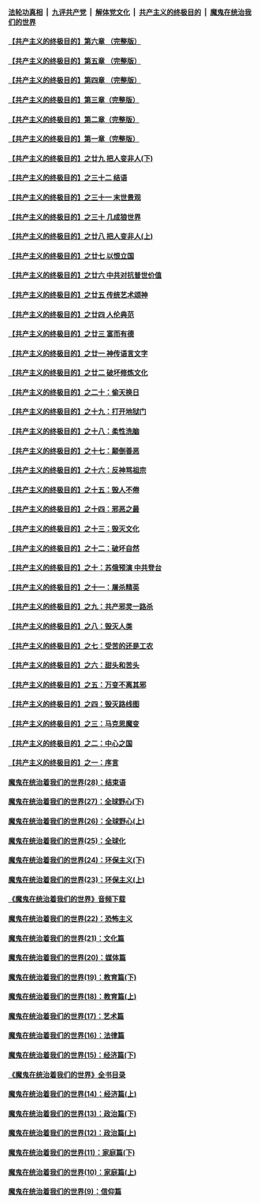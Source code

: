 ####  [法轮功真相](../../../../basic/blob/master/README.md?t=07031402) &nbsp;|&nbsp; [九评共产党](../../../../9ping.md/blob/master/README.md?t=07031402) &nbsp;|&nbsp; [解体党文化](../../../../jtdwh.md/blob/master/README.md?t=07031402)  &nbsp;|&nbsp; [共产主义的终极目的](../../../../gczydzjmd.md/blob/master/README.md?t=07031402) &nbsp;|&nbsp; [魔鬼在统治我们的世界](../../../../mgztzwmdsj.md/blob/master/README.md?t=07031402) 

#### [【共产主义的终极目的】第六章 （完整版）](../pages/nsc422/n11428913.md?t=07031402) 

#### [【共产主义的终极目的】第五章 （完整版）](../pages/nsc422/n11428912.md?t=07031402) 

#### [【共产主义的终极目的】第四章 （完整版）](../pages/nsc422/n11428907.md?t=07031402) 

#### [【共产主义的终极目的】第三章（完整版）](../pages/nsc422/n11428848.md?t=07031402) 

#### [【共产主义的终极目的】第二章（完整版）](../pages/nsc422/n11428831.md?t=07031402) 

#### [【共产主义的终极目的】第一章（完整版）](../pages/nsc422/n11417651.md?t=07031402) 

#### [【共产主义的终极目的】之廿九 把人变非人(下)](../pages/nsc422/n11344140.md?t=07031402) 

#### [【共产主义的终极目的】之三十二 结语](../pages/nsc422/n11360535.md?t=07031402) 

#### [【共产主义的终极目的】之三十一 末世景观](../pages/nsc422/n11351129.md?t=07031402) 

#### [【共产主义的终极目的】之三十 几成狼世界](../pages/nsc422/n11348280.md?t=07031402) 

#### [【共产主义的终极目的】之廿八 把人变非人(上)](../pages/nsc422/n11340492.md?t=07031402) 

#### [【共产主义的终极目的】之廿七 以恨立国](../pages/nsc422/n11336944.md?t=07031402) 

#### [【共产主义的终极目的】之廿六 中共对抗普世价值](../pages/nsc422/n11324785.md?t=07031402) 

#### [【共产主义的终极目的】之廿五 传统艺术颂神](../pages/nsc422/n11296396.md?t=07031402) 

#### [【共产主义的终极目的】之廿四 人伦典范](../pages/nsc422/n11296397.md?t=07031402) 

#### [【共产主义的终极目的】之廿三 富而有德](../pages/nsc422/n11283598.md?t=07031402) 

#### [【共产主义的终极目的】之廿一 神传语言文字](../pages/nsc422/n11263265.md?t=07031402) 

#### [【共产主义的终极目的】之廿二 破坏修炼文化](../pages/nsc422/n11245728.md?t=07031402) 

#### [【共产主义的终极目的】之二十：偷天换日](../pages/nsc422/n11238846.md?t=07031402) 

#### [【共产主义的终极目的】之十九：打开地狱门](../pages/nsc422/n11206376.md?t=07031402) 

#### [【共产主义的终极目的】之十八：柔性洗脑](../pages/nsc422/n11199994.md?t=07031402) 

#### [【共产主义的终极目的】之十七：颠倒善恶](../pages/nsc422/n11179782.md?t=07031402) 

#### [【共产主义的终极目的】之十六：反神骂祖宗](../pages/nsc422/n11166798.md?t=07031402) 

#### [【共产主义的终极目的】之十五：毁人不倦](../pages/nsc422/n11166792.md?t=07031402) 

#### [【共产主义的终极目的】之十四：邪恶之最](../pages/nsc422/n11150249.md?t=07031402) 

#### [【共产主义的终极目的】之十三：毁灭文化](../pages/nsc422/n11135227.md?t=07031402) 

#### [【共产主义的终极目的】之十二：破坏自然](../pages/nsc422/n11135214.md?t=07031402) 

#### [【共产主义的终极目的】之十：苏俄预演 中共登台](../pages/nsc422/n11118424.md?t=07031402) 

#### [【共产主义的终极目的】之十一：屠杀精英](../pages/nsc422/n11118442.md?t=07031402) 

#### [【共产主义的终极目的】之九：共产邪灵一路杀](../pages/nsc422/n11114139.md?t=07031402) 

#### [【共产主义的终极目的】之八：毁灭人类](../pages/nsc422/n11108503.md?t=07031402) 

#### [【共产主义的终极目的】之七：受苦的还是工农](../pages/nsc422/n11101809.md?t=07031402) 

#### [【共产主义的终极目的】之六：甜头和苦头](../pages/nsc422/n11096971.md?t=07031402) 

#### [【共产主义的终极目的】之五：万变不离其邪](../pages/nsc422/n11091285.md?t=07031402) 

#### [【共产主义的终极目的】之四：毁灭路线图](../pages/nsc422/n11086284.md?t=07031402) 

#### [【共产主义的终极目的】之三：马克思魔变](../pages/nsc422/n11061941.md?t=07031402) 

#### [【共产主义的终极目的】之二：中心之国](../pages/nsc422/n11047728.md?t=07031402) 

#### [【共产主义的终极目的】之一：序言](../pages/nsc422/n11086077.md?t=07031402) 

#### [魔鬼在统治着我们的世界(28)：结束语](../pages/nsc422/n10936246.md?t=07031402) 

#### [魔鬼在统治着我们的世界(27)：全球野心(下)](../pages/nsc422/n10928319.md?t=07031402) 

#### [魔鬼在统治着我们的世界(26)：全球野心(上)](../pages/nsc422/n10900318.md?t=07031402) 

#### [魔鬼在统治着我们的世界(25)：全球化](../pages/nsc422/n10788205.md?t=07031402) 

#### [魔鬼在统治着我们的世界(24)：环保主义(下)](../pages/nsc422/n10695307.md?t=07031402) 

#### [魔鬼在统治着我们的世界(23)：环保主义(上)](../pages/nsc422/n10688613.md?t=07031402) 

#### [《魔鬼在统治着我们的世界》音频下载](../pages/nsc422/n10635553.md?t=07031402) 

#### [魔鬼在统治着我们的世界(22)：恐怖主义](../pages/nsc422/n10614727.md?t=07031402) 

#### [魔鬼在统治着我们的世界(21)：文化篇](../pages/nsc422/n10597706.md?t=07031402) 

#### [魔鬼在统治着我们的世界(20)：媒体篇](../pages/nsc422/n10586579.md?t=07031402) 

#### [魔鬼在统治着我们的世界(19)：教育篇(下)](../pages/nsc422/n10564808.md?t=07031402) 

#### [魔鬼在统治着我们的世界(18)：教育篇(上)](../pages/nsc422/n10526970.md?t=07031402) 

#### [魔鬼在统治着我们的世界(17)：艺术篇](../pages/nsc422/n10499093.md?t=07031402) 

#### [魔鬼在统治着我们的世界(16)：法律篇](../pages/nsc422/n10485969.md?t=07031402) 

#### [魔鬼在统治着我们的世界(15)：经济篇(下)](../pages/nsc422/n10469975.md?t=07031402) 

#### [《魔鬼在统治着我们的世界》全书目录](../pages/nsc422/n10464261.md?t=07031402) 

#### [魔鬼在统治着我们的世界(14)：经济篇(上)](../pages/nsc422/n10457370.md?t=07031402) 

#### [魔鬼在统治着我们的世界(13)：政治篇(下)](../pages/nsc422/n10448270.md?t=07031402) 

#### [魔鬼在统治着我们的世界(12)：政治篇(上)](../pages/nsc422/n10444576.md?t=07031402) 

#### [魔鬼在统治着我们的世界(11)：家庭篇(下)](../pages/nsc422/n10440961.md?t=07031402) 

#### [魔鬼在统治着我们的世界(10)：家庭篇(上)](../pages/nsc422/n10435448.md?t=07031402) 

#### [魔鬼在统治着我们的世界(9)：信仰篇](../pages/nsc422/n10432159.md?t=07031402) 


